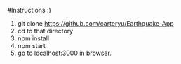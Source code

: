 #Instructions :)

1. git clone https://github.com/carteryu/Earthquake-App
2. cd to that directory
3. npm install
4. npm start
5. go to localhost:3000 in browser.
